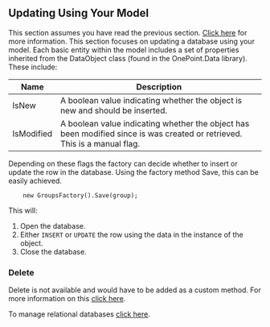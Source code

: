 ## Updating Using Your Model
This section assumes you have read the previous section. [Click here](Custom.md) for more information.
This section focuses on updating a database using your model. Each basic entity within the model includes a set of properties
inherited from the DataObject class (found in the OnePoint.Data library). These include:

Name | Description
---- | -----------
IsNew | A boolean value indicating whether the object is new and should be inserted.
IsModified | A boolean value indicating whether the object has been modified since is was created or retrieved. This is a manual flag.

Depending on these flags the factory can decide whether to insert or update the row in the database.
Using the factory method Save, this can be easily achieved.
```
    new GroupsFactory().Save(group);
```

This will:
1. Open the database.
2. Either `INSERT` or `UPDATE` the row using the data in the instance of the object.
3. Close the database.

### Delete
Delete is not available and would have to be added as a custom method. For more information on this [click here](Custom.md).

To manage relational databases [click here](Relational.md).
